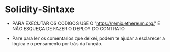 # Solidity-Sintaxe

- PARA EXECUTAR OS CODIGOS USE O 'https://remix.ethereum.org/' E NÃO ESQUEÇA DE FAZER O DEPLOY DO CONTRATO

- Pare para ler os comentarios que deixei, podem te ajudar a esclarecer a lógica e o pensamento por trás da função.

 
